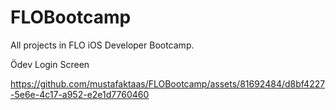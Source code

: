 # FLOBootcamp
All projects in FLO iOS Developer Bootcamp.

Ödev Login Screen

https://github.com/mustafaktaas/FLOBootcamp/assets/81692484/d8bf4227-5e6e-4c17-a952-e2e1d7760460

